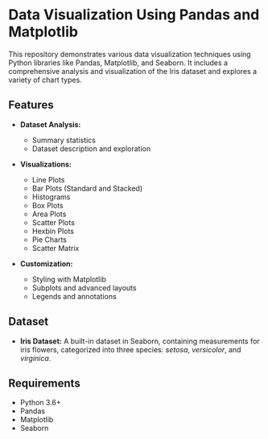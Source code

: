 # Data Visualization Using Pandas and Matplotlib

This repository demonstrates various data visualization techniques using Python libraries like Pandas, Matplotlib, and Seaborn. It includes a comprehensive analysis and visualization of the Iris dataset and explores a variety of chart types.

## Features

- **Dataset Analysis:**
  - Summary statistics
  - Dataset description and exploration
- **Visualizations:**

  - Line Plots
  - Bar Plots (Standard and Stacked)
  - Histograms
  - Box Plots
  - Area Plots
  - Scatter Plots
  - Hexbin Plots
  - Pie Charts
  - Scatter Matrix

- **Customization:**
  - Styling with Matplotlib
  - Subplots and advanced layouts
  - Legends and annotations

## Dataset

- **Iris Dataset:** A built-in dataset in Seaborn, containing measurements for iris flowers, categorized into three species: _setosa_, _versicolor_, and _virginica_.

## Requirements

- Python 3.6+
- Pandas
- Matplotlib
- Seaborn
